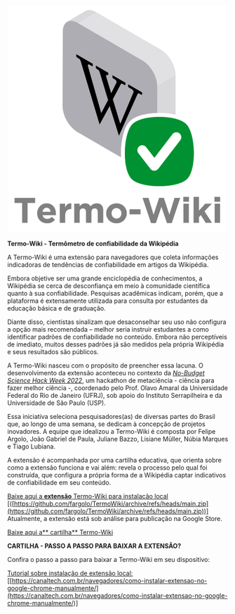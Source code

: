 <!-----

Yay, no errors, warnings, or alerts!

Conversion time: 0.377 seconds.


Using this Markdown file:

1. Paste this output into your source file.
2. See the notes and action items below regarding this conversion run.
3. Check the rendered output (headings, lists, code blocks, tables) for proper
   formatting and use a linkchecker before you publish this page.

Conversion notes:

* Docs to Markdown version 1.0β33
* Tue Sep 20 2022 09:18:49 GMT-0700 (PDT)
* Source doc: Textos complementares
----->

![alt_text](images/image6.png "image_tooltip")

**Termo-Wiki - Termômetro de confiabilidade da Wikipédia**

A Termo-Wiki é uma extensão para navegadores que coleta informações indicadoras de tendências de confiabilidade em artigos da Wikipédia.

Embora objetive ser uma grande enciclopédia de conhecimentos, a Wikipédia se cerca de desconfiança em meio à comunidade científica quanto à sua confiabilidade. Pesquisas acadêmicas indicam, porém, que a plataforma é extensamente utilizada para consulta por estudantes da educação básica e de graduação.

Diante disso, cientistas sinalizam que desaconselhar seu uso não configura a opção mais recomendada – melhor seria instruir estudantes a como identificar padrões de confiabilidade no conteúdo. Embora não perceptíveis de imediato, muitos desses padrões já são medidos pela própria Wikipédia e seus resultados são públicos. 

A Termo-Wiki nasceu com o propósito de preencher essa lacuna. O desenvolvimento da extensão aconteceu no contexto da _[No-Budget Science Hack Week 2022](https://www.reprodutibilidade.bio.br/no-budget-science-hack-week-2022)_, um hackathon de metaciência - ciência para fazer melhor ciência -, coordenado pelo Prof. Olavo Amaral da Universidade Federal do Rio de Janeiro (UFRJ), sob apoio do Instituto Serrapilheira e da Universidade de São Paulo (USP). 

Essa iniciativa seleciona pesquisadores(as) de diversas partes do Brasil que, ao longo de uma semana, se dedicam à concepção de projetos inovadores. A equipe que idealizou a Termo-Wiki é composta por Felipe Argolo, João Gabriel de Paula, Juliane Bazzo, Lisiane Müller, Núbia Marques e Tiago Lubiana.

A extensão é acompanhada por uma cartilha educativa, que orienta sobre como a extensão funciona e vai além: revela o processo pelo qual foi construída, que configura a própria forma de a Wikipédia captar indicativos de confiabilidade em seu conteúdo. 

<span style="text-decoration:underline;">Baixe aqui a **extensão** Termo-Wiki para instalação local \
 [</span>([https://github.com/fargolo/TermoWiki/archive/refs/heads/main.zip](https://github.com/fargolo/TermoWiki/archive/refs/heads/main.zip))] \
Atualmente, a extensão está sob análise para publicação na Google Store.

[Baixe aqui a** cartilha** Termo-Wiki](./cartilha.md)

**CARTILHA - PASSO A PASSO PARA BAIXAR A EXTENSÃO?**

Confira o passo a passo para baixar a Termo-Wiki em seu dispositivo:

<span style="text-decoration:underline;">Tutorial sobre instalação de extensão local: </span> \
[[https://canaltech.com.br/navegadores/como-instalar-extensao-no-google-chrome-manualmente/](https://canaltech.com.br/navegadores/como-instalar-extensao-no-google-chrome-manualmente/)]
